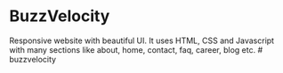 # BuzzVelocity

Responsive website with beautiful UI. It uses HTML, CSS and Javascript with many sections like about, home, contact, faq, career, blog etc.
#   b u z z v e l o c i t y  
 
